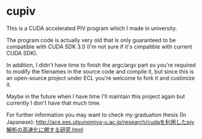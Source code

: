 # cupiv
This is a CUDA accelerated PIV program which I made in university.

The program code is actually very old that is only guaranteed to be compatible with CUDA SDK 3.0 (I'm not sure if it's cimpatible with current CUDA SDK).

In addition, I didn't have time to finish the argc/argv part so you're required to modify the filenames in the source code and compile it, but since this is an open-source project under ECL you're welcome to fork it and custimize it.

Maybe in the future when I have time I'll maintain this project again but currently I don't have that much time.

For further information you may want to check my graduation thesis (In Japanese): http://ace.ees.utsunomiya-u.ac.jp/research/cudaを利用したpiv解析の高速化に関する研究.html
